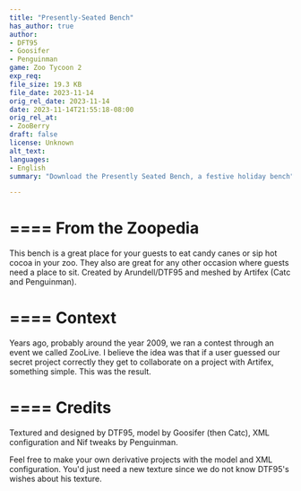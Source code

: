 ```yaml
---
title: "Presently-Seated Bench"
has_author: true
author: 
- DFT95
- Goosifer
- Penguinman
game: Zoo Tycoon 2
exp_req: 
file_size: 19.3 KB
file_date: 2023-11-14
orig_rel_date: 2023-11-14
date: 2023-11-14T21:55:18-08:00
orig_rel_at: 
- ZooBerry
draft: false
license: Unknown
alt_text: 
languages:
- English
summary: "Download the Presently Seated Bench, a festive holiday bench"

---
```


====
From the Zoopedia
====

This bench is  a great place for your guests to eat candy canes or sip hot cocoa in your zoo. They also are great for any other occasion where guests need a place to sit.
Created by Arundell/DTF95 and meshed by Artifex (Catc and Penguinman).

====
Context
====

Years ago, probably around the year 2009, we ran a contest through an event we called ZooLive. I believe the idea was that if a user guessed our secret project correctly they get to collaborate on a project with Artifex, something simple. This was the result.

====
Credits
====

Textured and designed by DTF95, model by Goosifer (then Catc), XML configuration and Nif tweaks by Penguinman.

Feel free to make your own derivative projects with the model and XML configuration. You'd just need a new texture since we do not know DTF95's wishes about his texture.

